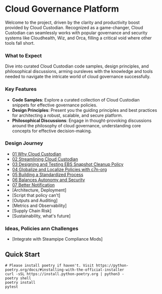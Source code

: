 # Cloud Governance Platform

Welcome to the project, driven by the clarity and productivity boost provided by Cloud Custodian. Recognized as a game-changer, Cloud Custodian can seamlessly works with popular governance and security systems like Cloudhealth, Wiz, and Orca, filling a critical void where other tools fall short.

### What to Expect

Dive into curated Cloud Custodian code samples, design principles, and philosophical discussions, arming oursleves with the knowledge and tools needed to navigate the intricate world of cloud governance successfully.

### Key Features

- **Code Samples**: Explore a curated collection of Cloud Custodian snippets for effective governance policies.
- **Design Principles**: Present you the guiding principles and best practices for architecting a robust, scalable, and secure platform.
- **Philosophical Discussions**: Engage in thought-provoking discussions around the philosophy of cloud governance, understanding core concepts for effective decision-making.

### Design Journey

- [01 Why Cloud Custodian](docs/journey/01-why-cloud-custodian.md)
- [02 Streamlining Cloud Custodian](docs/journey/02-streamlining-cloud-custodian.md)
- [03 Designing and Testing EBS Snapshot Cleanup Policy](docs/journey/03-designing-and-testing-ebs-snapshot-cleanup-policy.md)
- [04 Globalize and Localize Policies with c7n-org](docs/journey/04-globalize-and-localize-policies.md)
- [05 Building a Standardized Process](docs/journey/05-building-a-standardized-process.md)
- [06 Balances Autonomy and Security](docs/journey/06-balances-autonomy-and-security.md)
- [07 Better Notification](docs/journey/07-better-notification.md)
- [Architecture, Deployment]
- [Script that policy can't]
- [Outputs and Auditing]
- [Metrics and Observability]
- [Supply Chain Risk]
- [Sustainability, what's future]

### Ideas, Policies ann Challenges

- [Integrate with Steampipe Compliance Mods]

## Quick Start

```shell
# Please install poetry if haven't. Visit https://python-poetry.org/docs/#installing-with-the-official-installer
curl -sSL https://install.python-poetry.org | python3 -
poetry shell
poetry install
pytest
```
